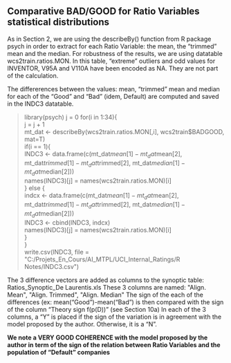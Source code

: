 ## Comparative BAD/GOOD for Ratio Variables statistical distributions

As in Section 2, we are using the describeBy() function from R package psych in order to extract for each Ratio Variable:
the mean, the “trimmed” mean and the median.
For robustness of the results, we are using datatable wcs2train.ratios.MON. In this table, “extreme” outliers
and odd values for INVENTOR, V95A and V110A have been encoded as NA. They are not part of the calculation.

The differerences between the values: mean, “trimmed” mean and median for each of the “Good” and “Bad” (idem, Default)
are computed and saved in the INDC3 datatable.

> library(psych)
> j = 0
> for(i in 1:34){ <br>
	j = j + 1 <br>
	mt_dat <- describeBy(wcs2train.ratios.MON[,i], wcs2train$BADGOOD, mat=T) <br>
	if(i == 1){ <br>
		INDC3 <- data.frame(c(mt_dat$mean[1]-mt_dat$mean[2], mt_dat$trimmed[1]-mt_dat$trimmed[2], mt_dat$median[1]-mt_dat$median[2])) <br>
		names(INDC3)[j] = names(wcs2train.ratios.MON)[i] <br>
	} else  { <br>
		indcx <- data.frame(c(mt_dat$mean[1]-mt_dat$mean[2], mt_dat$trimmed[1]-mt_dat$trimmed[2], mt_dat$median[1]-mt_dat$median[2])) <br>
		INDC3 <- cbind(INDC3, indcx) <br>
		names(INDC3)[j] = names(wcs2train.ratios.MON)[i] <br>
	} <br>
} <br>
> write.csv(INDC3, file = "C:/Projets_En_Cours/AI_MTPL/UCI_Internal_Ratings/R Notes/INDC3.csv")

The 3 difference vectors are added as columns to the synoptic table: Ratios_Synoptic_De Laurentis.xls
These 3 columns are named: "Align. Mean", "Align. Trimmed", "Align. Median"
The sign of the each of the differences (ex: mean(“Good”)-mean(“Bad”) is then compared with the sign of the column “Theory sign f(p(D))” (see Section 10a)
In each of the 3 columns, a “Y” is placed if the sign of the variation is in agreement with the model proposed by the author. Otherwise, it is a “N”.



**We note a VERY GOOD COHERENCE with the model proposed by the author in term of the sign of the relation between Ratio Variables and the population of “Default” companies**
